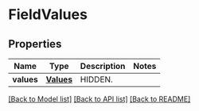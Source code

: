 # FieldValues

## Properties
Name | Type | Description | Notes
------------ | ------------- | ------------- | -------------
**values** | [**Values**](Values.md) | HIDDEN. | 

[[Back to Model list]](../README.md#documentation-for-models) [[Back to API list]](../README.md#documentation-for-api-endpoints) [[Back to README]](../README.md)


